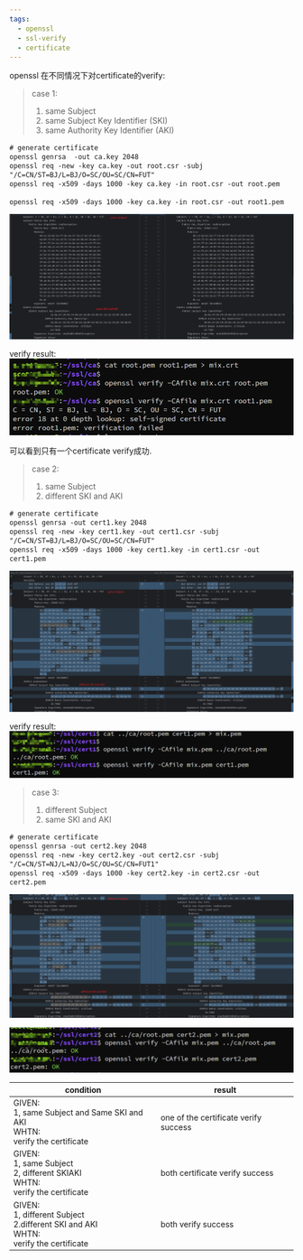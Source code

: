```yaml
---
tags:
  - openssl
  - ssl-verify
  - certificate
---
```

openssl 在不同情况下对certificate的verify: 

> case 1: 
> 1. same Subject
> 2. same Subject Key Identifier (SKI)
> 3. same Authority Key Identifier (AKI)
> 

```shell
# generate certificate
openssl genrsa  -out ca.key 2048
openssl req -new -key ca.key -out root.csr -subj "/C=CN/ST=BJ/L=BJ/O=SC/OU=SC/CN=FUT"
openssl req -x509 -days 1000 -key ca.key -in root.csr -out root.pem

openssl req -x509 -days 1000 -key ca.key -in root.csr -out root1.pem

```
![](./images/7-openssl_verify1.png)


verify result: 
![](./images/6-openssl_verify1.png)

可以看到只有一个certificate verify成功.


> case 2:
> 1. same Subject
> 2. different SKI and AKI

```shell
# generate certificate
openssl genrsa -out cert1.key 2048
openssl req -new -key cert1.key -out cert1.csr -subj "/C=CN/ST=BJ/L=BJ/O=SC/OU=SC/CN=FUT"
openssl req -x509 -days 1000 -key cert1.key -in cert1.csr -out cert1.pem

```
![](./images/9-openssl_verify2.png)


verify result:
![](./images/8-openssl_verify2.png)




> case 3:
> 1. different Subject
> 2. same SKI and AKI

```shell
# generate certificate
openssl genrsa -out cert2.key 2048
openssl req -new -key cert2.key -out cert2.csr -subj "/C=CN/ST=NJ/L=NJ/O=SC/OU=SC/CN=FUT1"
openssl req -x509 -days 1000 -key cert2.key -in cert2.csr -out cert2.pem

```

![](./images/11-openssl_verify3.png)

![](./images/10-openssl_verify3.png)



| condition                                                                                     | result                                |
| --------------------------------------------------------------------------------------------- | ------------------------------------- |
| GIVEN: <br>1, same Subject and Same SKI and AKI<br>WHTN:<br>verify the certificate            | one of the certificate verify success |
| GIVEN: <br>1, same Subject<br>2, different SKIAKI<br>WHTN:<br>verify the certificate          | both certificate verify success       |
| GIVEN: <br>1, different Subject<br>2.different SKI and AKI<br>WHTN:<br>verify the certificate | both verify success                   |





